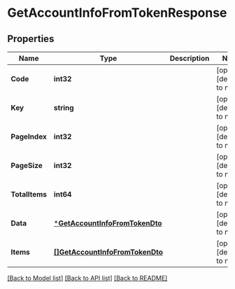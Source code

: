 # GetAccountInfoFromTokenResponse

## Properties
Name | Type | Description | Notes
------------ | ------------- | ------------- | -------------
**Code** | **int32** |  | [optional] [default to null]
**Key** | **string** |  | [optional] [default to null]
**PageIndex** | **int32** |  | [optional] [default to null]
**PageSize** | **int32** |  | [optional] [default to null]
**TotalItems** | **int64** |  | [optional] [default to null]
**Data** | [***GetAccountInfoFromTokenDto**](GetAccountInfoFromTokenDTO.md) |  | [optional] [default to null]
**Items** | [**[]GetAccountInfoFromTokenDto**](GetAccountInfoFromTokenDTO.md) |  | [optional] [default to null]

[[Back to Model list]](../README.md#documentation-for-models) [[Back to API list]](../README.md#documentation-for-api-endpoints) [[Back to README]](../README.md)

